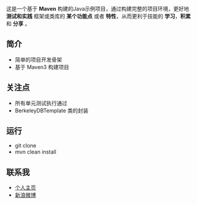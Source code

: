 这是一个基于 **Maven** 构建的Java示例项目，通过构建完整的项目环境，更好地 **测试和实践** 框架或类库的 **某个功能点** 或者 **特性**，从而更利于技能的 **学习**，**积累** 和 **分享** 。

## 简介 ##

- 简单的项目开发骨架
- 基于 Maven3 构建项目

## 关注点 ##

- 所有单元测试执行通过
- BerkeleyDBTemplate 类的封装

## 运行 ##

- git clone
- mvn clean install

## 联系我 ##

- [个人主页](http://www.macrotea.com "http://www.macrotea.com")
- [新浪微博](http://weibo.com/macrotea "http://weibo.com/macrotea")